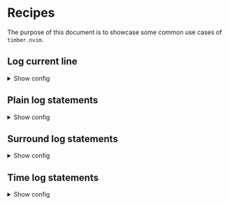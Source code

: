# Recipes

The purpose of this document is to showcase some common use cases of `timber.nvim`.

## Log current line

<details>
<summary>Show config</summary>

```lua
vim.keymap.set("n", "gll", function()
  return require("timber.actions").insert_log({ position = "below", operator = true }) .. "_"
end, {
  desc = "[G]o [L]og: Insert below log statements the current line",
  expr = true,
})
```

</details>

## Plain log statements

<details>
<summary>Show config</summary>

```lua
vim.keymap.set("n", "glo", function()
  require("timber.actions").insert_log({ template = "plain", position = "below" })
end, { desc = "[G]o [L]og: Insert a plain log statement below the current line" })

vim.keymap.set("n", "gl<S-o>", function()
  require("timber.actions").insert_log({ template = "plain", position = "above" })
end, { desc = "[G]o [L]og: Insert a plain log statement above the current line" })
```
</details>

## Surround log statements

<details>
<summary>Show config</summary>

```lua
vim.keymap.set("n", "gls", function()
  require("timber.actions").insert_log({
    templates = { before = "default", after = "default" },
    position = "surround",
  })
end, { desc = "[G]o [L]og [S]urround: Insert surround log statements below the current line" })
```

This will insert two log statements, one above and one below for the target at the cursor. This is useful in scenarios when functions mutate the variables and you want to track the changes:

```lua
-- "|" denotes the cursor position

-- Before
mutate_foo(fo|o)

-- After
print("foo", foo)
mutate_foo(fo|o)
print("foo", foo)
```
</details>

## Time log statements

<details>
<summary>Show config</summary>

```lua
require("timber").setup({
  log_templates = {
    time_start = {
      lua = [[local _start = os.time()]],
    },
    time_end = {
      lua = [[print("Elapsed time: " .. tostring(os.time() - _start) .. " seconds")]],
    },
  },
})

vim.keymap.set("n", "glt", function()
  require("timber.actions").insert_log({
    templates = { before = "time_start", after = "time_end" },
    position = "surround",
  })
end, {
  desc = "[G]o [L]og [T]ime: Insert a time log statement surround the cursor position",
})
```

This is useful when you want to measure execution time of a code segment.

```lua
-- "|" denotes the cursor position

-- Before
long_operation(fo|o)

-- After
local _start = os.time()
long_operation(fo|o)
print("Elapsed time: " .. tostring(os.time() - _start) .. " seconds")
```

</details>
